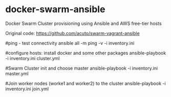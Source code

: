 # docker-swarm-ansible
Docker Swarm Cluster provisioning using Ansible and AWS free-tier hosts

Original code: https://github.com/acuto/swarm-vagrant-ansible

#ping - test connectivity
ansible all -m ping -v -i inventory.ini

#configure hosts: install docker and some other packages
ansible-playbook -i inventory.ini cluster.yml

#Swarm Cluster init and choose master
ansible-playbook -i inventory.ini master.yml

#Join worker nodes (worke1 and worker2) to the cluster
ansible-playbook -i inventory.ini join.yml
